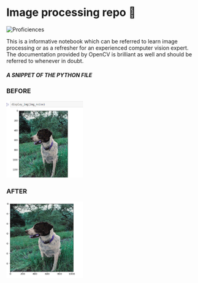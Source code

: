 # Image processing repo  💙

![Proficiences](https://img.shields.io/badge/FIELD-COMPUTERVISION-informational?style=flat&logo=<LOGO_NAME>&logoColor=white&color=2bbc8a)

 This is a informative notebook which can be referred to learn image processing or as a refresher for an experienced computer vision expert. The documentation provided by OpenCV is brilliant as well and should be referred to whenever in doubt.

##### A SNIPPET OF THE PYTHON FILE

### BEFORE 



<img height=200 width= 200 src="https://github.com/Prophet37/Image-processing-repo/blob/main/blur.PNG">





### AFTER




<img height=200 width=200 src="https://github.com/Prophet37/Image-processing-repo/blob/main/removal.png">
